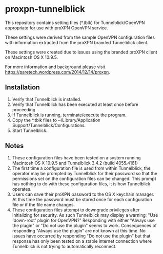 proxpn-tunnelblick
==================

This repository contains setting files (*.tblk) for Tunnelblick/OpenVPN appropriate for use with proXPN OpenVPN service.

These settings were derived from the sample OpenVPN configuration files with information extracted from the proXPN branded Tunnelblick client.

These settings were created due to issues using the branded proXPN client on Macintosh OS X 10.9.5.

For more information and background please visit https://paretech.wordpress.com/2014/12/14/proxpn.

## Installation
1. Verify that Tunnelblick is installed.
2. Verify that Tunnelblick has been executed at least once before proceeding.
3. If Tunnelblick is running, terminate/execute the program.
4. Copy the *.tblk files to ~/Library/Application Support/Tunnelblick/Configurations.
5. Start Tunnelblick.

## Notes
1. These configuration files have been tested on a system running Macintosh OS X 10.9.5 and Tunnelblick 3.4.2 (build 4055.4161)
2. The first time a configuration file is used from within Tunnelblick, the operator may be prompted by Tunnelblick for their password so that the permissions set on the configuration files can be changed. This prompt has nothing to do with these configuration files, it is how Tunnelblick operates.
3. Users can save their proXPN password to the OS X keychain manager. At this time the password must be stored once for each configuration file or if the file name changes.
4. These configuration files attempt to downgrade privileges after initializing for security. As such Tunnelblick may display a warning: "Use 'down-root' plugin for OpenVPN?" Responding with either "Always use the plugin" or "Do not use the plugin" seems to work. Consequences of responding "Always use the plugin" are not known at this time. No issues have occurred by responding "Do not use the plugin" but that response has only been tested on a stable internet connection where Tunnelblick is not trying to automatically reconnect.
